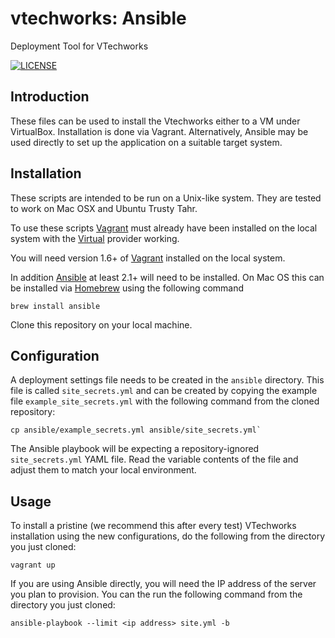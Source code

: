 # vtechworks: Ansible

Deployment Tool for VTechworks

[![LICENSE](https://img.shields.io/badge/license-MIT-blue.svg?style=flat-square)](./LICENSE)

## Introduction

These files can be used to install the Vtechworks either to a VM under VirtualBox. Installation is done via Vagrant. Alternatively, Ansible may be used directly to set up the application on a suitable target system.

## Installation

These scripts are intended to be run on a Unix-like system. They are tested to work on Mac OSX and Ubuntu Trusty Tahr.

To use these scripts [Vagrant](https://vagrantup.com) must already have been installed on the local system with the [Virtual](https://virtualbox.org) provider working. 

You will need version 1.6+ of [Vagrant](https://vagrantup.com) installed on the local system.

In addition [Ansible](https://ansible.com) at least 2.1+ will need to be installed. On Mac OS this can be installed via [Homebrew](https://brew.sh)
using the following command

```
brew install ansible
```

Clone this repository on your local machine.

## Configuration

A deployment settings file needs to be created in the `ansible` directory. This file is called `site_secrets.yml` and can be created by copying the example file `example_site_secrets.yml` with the following command from the cloned repository:

```
cp ansible/example_secrets.yml ansible/site_secrets.yml`
```

The Ansible playbook will be expecting a repository-ignored `site_secrets.yml` YAML file. Read the variable contents of the file and adjust them to match your local environment.

## Usage

To install a pristine (we recommend this after every test) VTechworks installation using the new configurations, do the following from the directory you just cloned:

```
vagrant up
```

If you are using Ansible directly, you will need the IP address of the server you plan to provision. You can the run the following command from the directory you just cloned:

```
ansible-playbook --limit <ip address> site.yml -b
```
